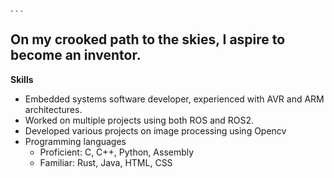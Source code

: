 .
.
.
## **On my crooked path to the skies, I aspire to become an inventor.**


**Skills**
- Embedded systems software developer, experienced with AVR and ARM architectures.
- Worked on multiple projects using both ROS and ROS2.
- Developed various projects on image processing using Opencv
- Programming languages
    - Proficient: C, C++, Python, Assembly
    - Familiar: Rust, Java, HTML, CSS
